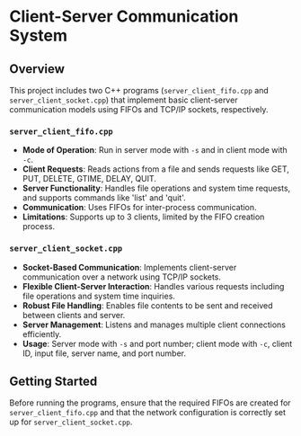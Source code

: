 # Client-Server Communication System

## Overview
This project includes two C++ programs (`server_client_fifo.cpp` and `server_client_socket.cpp`) that implement basic client-server communication models using FIFOs and TCP/IP sockets, respectively.

### `server_client_fifo.cpp`
- **Mode of Operation**: Run in server mode with `-s` and in client mode with `-c`.
- **Client Requests**: Reads actions from a file and sends requests like GET, PUT, DELETE, GTIME, DELAY, QUIT.
- **Server Functionality**: Handles file operations and system time requests, and supports commands like 'list' and 'quit'.
- **Communication**: Uses FIFOs for inter-process communication.
- **Limitations**: Supports up to 3 clients, limited by the FIFO creation process.

### `server_client_socket.cpp`
- **Socket-Based Communication**: Implements client-server communication over a network using TCP/IP sockets.
- **Flexible Client-Server Interaction**: Handles various requests including file operations and system time inquiries.
- **Robust File Handling**: Enables file contents to be sent and received between clients and server.
- **Server Management**: Listens and manages multiple client connections efficiently.
- **Usage**: Server mode with `-s` and port number; client mode with `-c`, client ID, input file, server name, and port number.

## Getting Started
Before running the programs, ensure that the required FIFOs are created for `server_client_fifo.cpp` and that the network configuration is correctly set up for `server_client_socket.cpp`.

